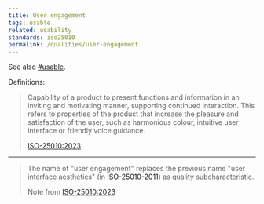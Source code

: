 ```yaml
---
title: User engagement
tags: usable
related: usability
standards: iso25010
permalink: /qualities/user-engagement
---
```



See also [#usable](/tag-usable). 


Definitions:

>Capability of a product to present functions and information in an inviting and motivating manner, supporting continued interaction.
>This refers to properties of the product that increase the pleasure and satisfaction of the user, such as harmonious colour, intuitive user interface or friendly voice guidance.
>
>[ISO-25010:2023](/references/#iso-25010-2023)

<hr class="with-no-margin"/>

>The name of "user engagement" replaces the previous name "user interface aesthetics" (in [ISO-25010-2011](/references/#iso-25010-2011)) as quality subcharacteristic.
>
>Note from [ISO-25010:2023](/references/#iso-25010-2023)

